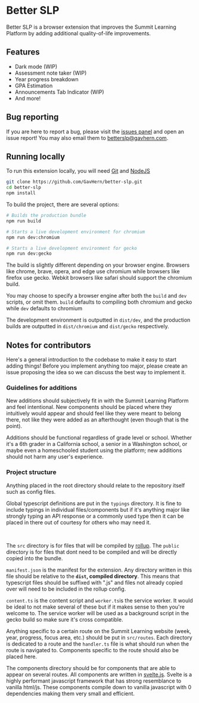 # Better SLP

Better SLP is a browser extension that improves the Summit Learning Platform by adding additional quality-of-life improvements.

## Features

- Dark mode (WIP)
- Assessment note taker (WIP)
- Year progress breakdown
- GPA Estimation
- Announcements Tab Indicator (WIP)
- And more!

## Bug reporting

If you are here to report a bug, please visit the [issues panel](https://github.com/GavHern/better-slp/issues) and open an issue report! You may also email them to betterslp@gavhern.com.

## Running locally

To run this extension locally, you will need [Git](https://git-scm.com/downloads) and [NodeJS](https://nodejs.org/en/download/)

```sh
git clone https://github.com/GavHern/better-slp.git
cd better-slp
npm install
```

To build the project, there are several options:

```sh
# Builds the production bundle
npm run build

# Starts a live development environment for chromium
npm run dev:chromium

# Starts a live development environment for gecko
npm run dev:gecko
```

The build is slightly different depending on your browser engine. Browsers like chrome, brave, opera, and edge use chromium while browsers like firefox use gecko. Webkit browsers like safari should support the chromium build.

You may choose to specify a browser engine after both the `build` and `dev` scripts, or omit them. `build` defaults to compiling both chromium and gecko while `dev` defaults to chromium

The development environment is outputted in `dist/dev`, and the production builds are outputted in `dist/chromium` and `dist/gecko` respectively.

## Notes for contributors

Here's a general introduction to the codebase to make it easy to start adding things! Before you implement anything too major, please create an issue proposing the idea so we can discuss the best way to implement it.

### Guidelines for additions

New additions should subjectively fit in with the Summit Learning Platform and feel intentional. New components should be placed where they intuitively would appear and should feel like they were meant to belong there, not like they were added as an afterthought (even though that is the point).

Additions should be functional regardless of grade level or school. Whether it's a 6th grader in a California school, a senior in a Washington school, or maybe even a homeschooled student using the platform; new additions should not harm any user's experience.

### Project structure

Anything placed in the root directory should relate to the repository itself such as config files.

Global typescript definitions are put in the `typings` directory. It is fine to include typings in individual files/components but if it's anything major like strongly typing an API response or a commonly used type then it can be placed in there out of courtesy for others who may need it.

<br>

The `src` directory is for files that will be compiled by [rollup](https://rollupjs.org). The `public` directory is for files that dont need to be compiled and will be directly copied into the bundle.

`manifest.json` is the manifest for the extension. Any directory written in this file should be relative to the **`dist`, compiled directory**. This means that typescript files should be suffixed with ".js" and files not already copied over will need to be included in the rollup config.

`content.ts` is the content script and `worker.ts`is the service worker. It would be ideal to not make several of these but if it makes sense to then you're welcome to. The service worker will be used as a background script in the gecko build so make sure it's cross compatible.

Anything specific to a certain route on the Summit Learning website (week, year, progress, focus area, etc.) should be put in `src/routes`. Each directory is dedicated to a route and the `handler.ts` file is what should run when the route is navigated to. Components specific to the route should also be placed here.

The components directory should be for components that are able to appear on several routes. All components are written in [svelte.js](https://svelte.dev). Svelte is a highly performant javascript framework that has strong resemblance to vanilla html/js. These components compile down to vanilla javascript with 0 dependencies making them very small and efficient.

